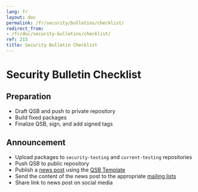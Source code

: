 ```yaml
---
lang: fr
layout: doc
permalink: /fr/security/bulletins/checklist/
redirect_from:
- /fr/doc/security-bulletins/checklist/
ref: 215
title: Security Bulletin Checklist
---
```


# Security Bulletin Checklist
<a id="security-bulletin-checklist"></a>

## Preparation
<a id="preparation"></a>

* Draft QSB and push to private repository
* Build fixed packages
* Finalize QSB, sign, and add signed tags

## Announcement
<a id="announcement"></a>

* Upload packages to `security-testing` and `current-testing` repositories
* Push QSB to public repository
* Publish a [news post](/news/) using the [QSB Template](/fr/security/bulletins/template/)
* Send the content of the news post to the appropriate [mailing lists](/fr/support/)
* Share link to news post on social media